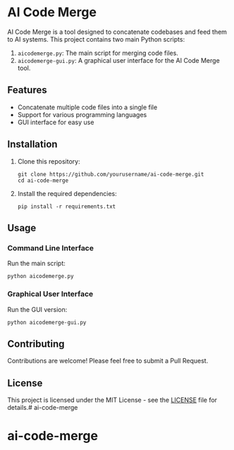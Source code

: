# AI Code Merge

AI Code Merge is a tool designed to concatenate codebases and feed them to AI systems. This project contains two main Python scripts:

1. `aicodemerge.py`: The main script for merging code files.
2. `aicodemerge-gui.py`: A graphical user interface for the AI Code Merge tool.

## Features

- Concatenate multiple code files into a single file
- Support for various programming languages
- GUI interface for easy use

## Installation

1. Clone this repository:
   ```
   git clone https://github.com/yourusername/ai-code-merge.git
   cd ai-code-merge
   ```

2. Install the required dependencies:
   ```
   pip install -r requirements.txt
   ```

## Usage

### Command Line Interface

Run the main script:

```
python aicodemerge.py
```

### Graphical User Interface

Run the GUI version:

```
python aicodemerge-gui.py
```

## Contributing

Contributions are welcome! Please feel free to submit a Pull Request.

## License

This project is licensed under the MIT License - see the [LICENSE](LICENSE) file for details.# ai-code-merge
# ai-code-merge
